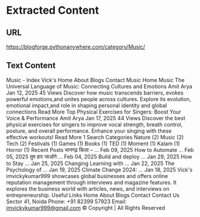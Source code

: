 # Extracted Content

## URL

https://blogforge.pythonanywhere.com/category/Music/

## Text Content

Music - Index
Vick's
Home
About
Blogs
Contact
Music
Home
Music
The Universal Language of Music: Connecting Cultures and Emotions
Amit Arya
Jan 12, 2025
45 Views
Discover how music transcends barriers, evokes powerful emotions,and unites people across cultures. Explore its evolution, emotional impact,and role in shaping personal identity and global connections
Read More
Top Physical Exercises for Singers: Boost Your Voice & Performance
Amit Arya
Jan 17, 2025
44 Views
Discover the best physical exercises for singers to improve vocal strength, breath control, posture, and overall performance. Enhance your singing with these effective workouts!
Read More
1
Search
Categories
Nature
(2)
Music
(2)
Tech
(2)
Festivals
(1)
Games
(1)
Books
(1)
TED
(1)
Moment
(1)
Kalam
(1)
Horror
(1)
Recent Posts
भानगढ़ किला – …
Feb 09, 2025
How to Automate …
Feb 05, 2025
तुम हार जाओगे …
Feb 04, 2025
Build and deploy …
Jan 29, 2025
How to Stay …
Jan 25, 2025
Changing Learning with …
Jan 22, 2025
The Psychology of …
Jan 19, 2025
Climate Change 2024: …
Jan 18, 2025
Vick's
imvickykumar999 showcases global businesses and offers online reputation management through interviews and magazine features. It explores the business world with articles, news, and interviews on entrepreneurship.
Useful Links
Home
About
Blogs
Contact
Contact Us
Sector 41, Noida
Phone:
+91 82399 57923
Email:
imvickykumar999@gmail.com
© Copyright
| All Rights Reserved
